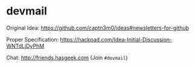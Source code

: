 # devmail

Original Idea: https://github.com/captn3m0/ideas#newsletters-for-github

Proper Specification: https://hackpad.com/Idea-Initial-Discussion-WNTdLjDyPhM

Chat: http://friends.hasgeek.com (Join `#devmail`)